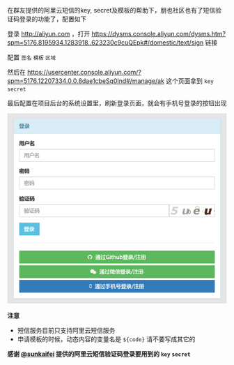 在群友提供的阿里云短信的key, secret及模板的帮助下，朋也社区也有了短信验证码登录的功能了，配置如下

登录 http://aliyun.com ，打开 https://dysms.console.aliyun.com/dysms.htm?spm=5176.8195934.1283918..623230c9cuQEpk#/domestic/text/sign 链接

配置 `签名` `模板` `区域`

然后在 https://usercenter.console.aliyun.com/?spm=5176.12207334.0.0.8dae1cbeSq0lnd#/manage/ak 这个页面拿到 `key` `secret`

最后配置在项目后台的系统设置里，刷新登录页面，就会有手机号登录的按钮出现

![](../assets/QQ20190418-153321.png)

**注意**

- 短信服务目前只支持阿里云短信服务
- 申请模板的时候，动态内容的变量名是 `${code}` 请不要写成其它的

**感谢 [@sunkaifei](https://github.com/sunkaifei) 提供的阿里云短信验证码登录要用到的 `key` `secret`**
